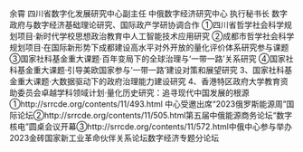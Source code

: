 <html>余霄
<head>四川省数字化发展研究中心副主任 中俄数字经济研究中心 执行秘书长
<research direction>数字政府与数字经济基础理论研究、国际政产学研协调合作
<chair topics>①四川省哲学社会科学规划项目·新时代学校思想政治教育中人工智能技术应用研究 ②成都市哲学社会科学规划项目·在国际新形势下成都建设高水平对外开放的量化评价体系研究参与课题 ③国家社科基金重大课题·百年变局下的全球治理与‘一带一路’关系研究 ④国家社科基金重大课题·引导美欧国家参与‘一带一路’建设对策和展望研究 3、国家社科基金重大课题·大数据驱动下的政府治理能力建设研究 4、香港特区政府大学教育资助委员会卓越学科领域计划·量化历史研究：追寻现代中国发展的根源 
<news report>①http://srrcde.org/contents/11/493.html 中心受邀出席“2023俄罗斯能源周”国际论坛②http://srrcde.org/contents/11/505.html第五届中俄能源商务论坛“数字核电”圆桌会议开幕③http://srrcde.org/contents/11/572.html中俄中心参与举办2023金砖国家新工业革命伙伴关系论坛数字经济专题分论坛
